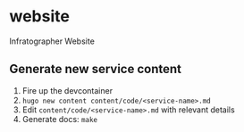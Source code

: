 # website

Infratographer Website

## Generate new service content

1. Fire up the devcontainer
2. `hugo new content content/code/<service-name>.md`
3. Edit `content/code/<service-name>.md` with relevant details
4. Generate docs: `make`
